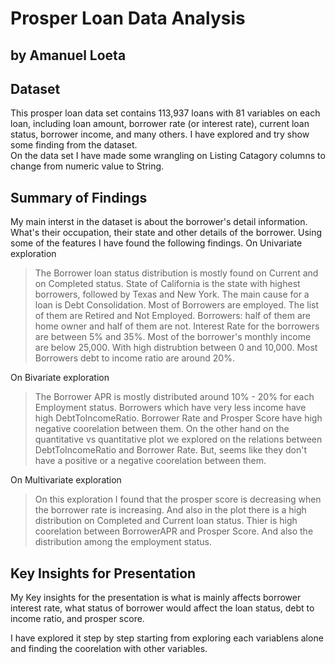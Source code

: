 # Prosper Loan Data Analysis
## by Amanuel Loeta


## Dataset

This prosper loan data set contains 113,937 loans with 81 variables on each loan, including loan amount, borrower rate (or interest rate), current loan status, borrower income, and many others. I have explored and try show some finding from the dataset.  
On the data set I have made some wrangling on Listing Catagory columns to change from numeric value to String.



## Summary of Findings

My main interst in the dataset is about the borrower's detail information. What's their occupation, their state and other details of the borrower. Using some of the features I have found the following findings.
On Univariate exploration
> The Borrower loan status distribution is mostly found on Current and on Completed status.
> State of California is the state with highest borrowers, followed by Texas and New York.
> The main cause for a loan is Debt Consolidation.
> Most of Borrowers are employed. The list of them are Retired and Not Employed.
> Borrowers: half of them are home owner and half of them are not.
> Interest Rate for the borrowers are between 5% and 35%.
> Most of the borrower's monthly income are below 25,000. With high distrubtion between 0 and 10,000.
> Most Borrowers debt to income ratio are around 20%.

On Bivariate exploration
> The Borrower APR is mostly distributed around 10% - 20% for each Employment status.
> Borrowers which have very less income have high DebtToIncomeRatio.
> Borrower Rate and Prosper Score have high negative coorelation between them.
> On the other hand on the quantitative vs quantitative plot we explored on the relations between DebtToIncomeRatio and Borrower Rate. But, seems like they don't have a positive or a negative coorelation between them.

On Multivariate exploration
> On this exploration I found that the prosper score is decreasing when the borrower rate is increasing. And also in the plot there is a high distribution on Completed and Current loan status.
>  Thier is high coorelation between BorrowerAPR and Prosper Score. And also the distribution among the employment status.



## Key Insights for Presentation

My Key insights for the presentation is what is mainly affects borrower interest rate, what status of borrower would affect the loan status, debt to income ratio, and prosper score.  

I have explored it step by step starting from exploring each variablens alone and finding the coorelation with other variables.
